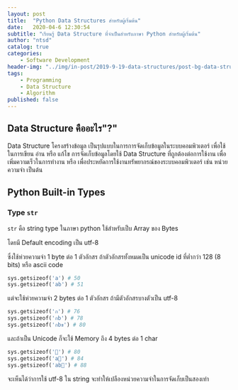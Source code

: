 ```yaml
---
layout: post
title:  "Python Data Structures สำหรับผู้เริ่มต้น"
date:   2020-04-6 12:30:54
subtitle: "เรียนรู้ Data Structure ที่จำเป็นสำหรับภาษา Python สำหรับผู้เริ่มต้น"
author: "ntsd"
catalog: true
categories:
    - Software Development
header-img: "../img/in-post/2019-9-19-data-structures/post-bg-data-structure.jpg"
tags:
    - Programming
    - Data Structure
    - Algorithm
published: false
---
```


## Data Structure คืออะไร"?"

Data Structure โครงสร้างข้อมูล เป็นรุปแบบในการการจัดเก็บข้อมูลในระบบคอมพิวเตอร์ เพื่อใช้ในการเขียน อ่าน หรือ แก้ไข
การจัดเก็บข้อมูลโดยใช้ Data Structure ที่ถูกต้องต่อการใช้งาน เพื่อเพิ่มความเร็วในการทำงาน หรือ เพื่อประหยัดการใช้งานทรัพยากรณ์ของระบบคอมพิวเตอร์ เช่น หน่วยความจำ เป็นต้น

## Python Built-in Types

### Type `str`

`str` คือ string type ในภาษา python ใช้สำหรับเป็บ Array ของ Bytes

โดยมี Default encoding เป็น utf-8

ซึ่งใช้ห่วยความจำ 1 byte ต่อ 1 ตัวอักสร ถ้าตัวอักสรทั้งหมดเป็น unicode id ที่ตํ่ากว่า 128 (8 bits) หรือ ascii code

``` Python
sys.getsizeof('a') # 50
sys.getsizeof('ab') # 51
```

แต่จะใช้ห่วยความจำ 2 bytes ต่อ 1 ตัวอักสร ถ้ามีตัวอักสรบางตัวเป็น utf-8

``` Python
sys.getsizeof('ก') # 76
sys.getsizeof('กb') # 78
sys.getsizeof('กbข') # 80
```

และถ้าเป็น Unicode ก็จะใช้ Memory ถึง 4 bytes ต่อ 1 char

``` Python
sys.getsizeof('🐍') # 80
sys.getsizeof('a🐍') # 84
sys.getsizeof('ab🐍') # 88
```

จะเห็นได้ว่าการใช้ utf-8 ใน string จะทำให้เปลืองหน่วยความจำในการจัดเก็บเป็นสองเท่า


